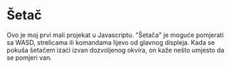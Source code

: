# Šetač

Ovo je moj prvi mali projekat u Javascriptu.
"Šetača" je moguće pomjerati sa WASD, strelicama ili komandama lijevo od glavnog displeja.
Kada se pokuša šetačem izaći izvan dozvoljenog okvira, on kaže nešto umjesto da se pomjeri van.
